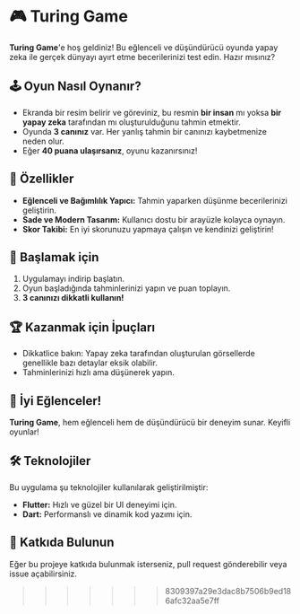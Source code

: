 
# 🎮 Turing Game  

**Turing Game**'e hoş geldiniz! Bu eğlenceli ve düşündürücü oyunda yapay zeka ile gerçek dünyayı ayırt etme becerilerinizi test edin. Hazır mısınız?  

## 🕹️ Oyun Nasıl Oynanır?  
- Ekranda bir resim belirir ve göreviniz, bu resmin **bir insan** mı yoksa **bir yapay zeka** tarafından mı oluşturulduğunu tahmin etmektir.  
- Oyunda **3 canınız** var. Her yanlış tahmin bir canınızı kaybetmenize neden olur.  
- Eğer **40 puana ulaşırsanız**, oyunu kazanırsınız!  

## 🌟 Özellikler  
- **Eğlenceli ve Bağımlılık Yapıcı:** Tahmin yaparken düşünme becerilerinizi geliştirin.  
- **Sade ve Modern Tasarım:** Kullanıcı dostu bir arayüzle kolayca oynayın.  
- **Skor Takibi:** En iyi skorunuzu yapmaya çalışın ve kendinizi geliştirin!  

## 🚀 Başlamak için  
1. Uygulamayı indirip başlatın.  
2. Oyun başladığında tahminlerinizi yapın ve puan toplayın.  
3. **3 canınızı dikkatli kullanın!**  

## 🏆 Kazanmak için İpuçları  
- Dikkatlice bakın: Yapay zeka tarafından oluşturulan görsellerde genellikle bazı detaylar eksik olabilir.  
- Tahminlerinizi hızlı ama düşünerek yapın.  

## 🎉 İyi Eğlenceler!  
**Turing Game**, hem eğlenceli hem de düşündürücü bir deneyim sunar. Keyifli oyunlar!  

## 🛠️ Teknolojiler  
Bu uygulama şu teknolojiler kullanılarak geliştirilmiştir:  
- **Flutter:** Hızlı ve güzel bir UI deneyimi için.  
- **Dart:** Performanslı ve dinamik kod yazımı için.  

## 🤝 Katkıda Bulunun  
Eğer bu projeye katkıda bulunmak isterseniz, pull request gönderebilir veya issue açabilirsiniz.  
>>>>>>> 8309397a29e3dac8b7506b9ed186afc32aa5e7ff
